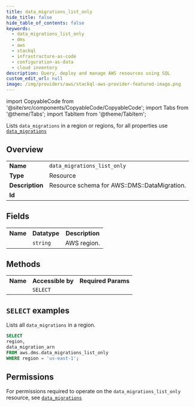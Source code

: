 ```yaml
---
title: data_migrations_list_only
hide_title: false
hide_table_of_contents: false
keywords:
  - data_migrations_list_only
  - dms
  - aws
  - stackql
  - infrastructure-as-code
  - configuration-as-data
  - cloud inventory
description: Query, deploy and manage AWS resources using SQL
custom_edit_url: null
image: /img/providers/aws/stackql-aws-provider-featured-image.png
---
```


import CopyableCode from '@site/src/components/CopyableCode/CopyableCode';
import Tabs from '@theme/Tabs';
import TabItem from '@theme/TabItem';

Lists <code>data_migrations</code> in a region or regions, for all properties use <a href="/providers/aws/serviceName/data_migrations/"><code>data_migrations</code></a>

## Overview
<table><tbody>
<tr><td><b>Name</b></td><td><code>data_migrations_list_only</code></td></tr>
<tr><td><b>Type</b></td><td>Resource</td></tr>
<tr><td><b>Description</b></td><td>Resource schema for AWS::DMS::DataMigration.</td></tr>
<tr><td><b>Id</b></td><td><CopyableCode code="aws.dms.data_migrations_list_only" /></td></tr>
</tbody></table>

## Fields
<table><tbody><tr><th>Name</th><th>Datatype</th><th>Description</th></tr><tr><td><CopyableCode code="region" /></td><td><code>string</code></td><td>AWS region.</td></tr>
</tbody></table>

## Methods

<table><tbody>
  <tr>
    <th>Name</th>
    <th>Accessible by</th>
    <th>Required Params</th>
  </tr>
  <tr>
    <td><CopyableCode code="list_resources" /></td>
    <td><code>SELECT</code></td>
    <td><CopyableCode code="region" /></td>
  </tr>
</tbody></table>

## `SELECT` examples
Lists all <code>data_migrations</code> in a region.
```sql
SELECT
region,
data_migration_arn
FROM aws.dms.data_migrations_list_only
WHERE region = 'us-east-1';
```


## Permissions

For permissions required to operate on the <code>data_migrations_list_only</code> resource, see <a href="/providers/aws/dms/data_migrations/#permissions"><code>data_migrations</code></a>

